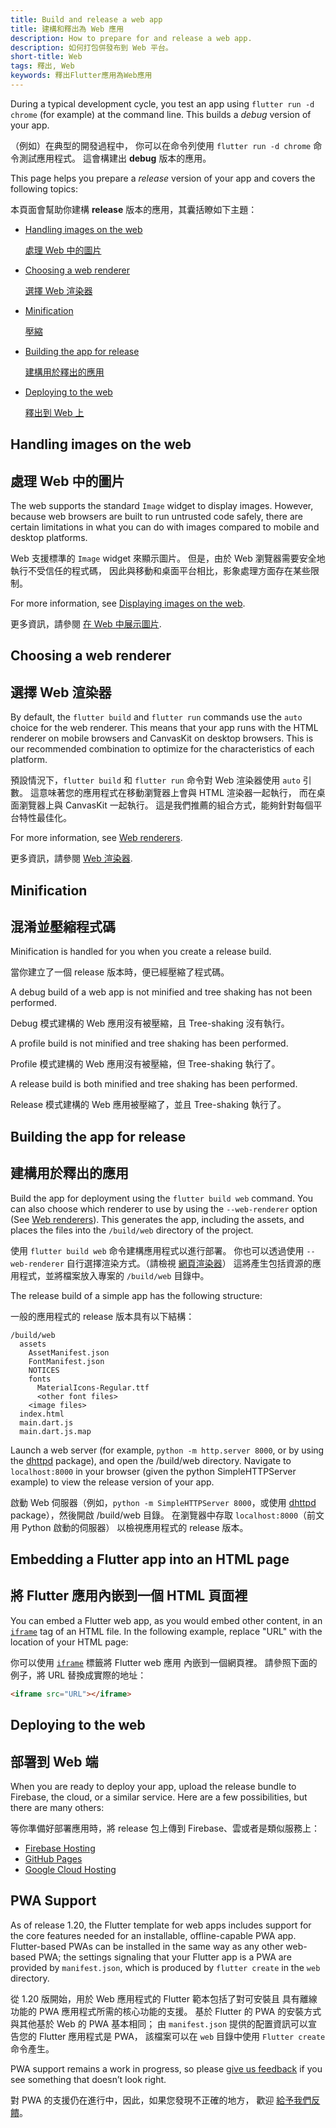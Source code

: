 ```yaml
---
title: Build and release a web app
title: 建構和釋出為 Web 應用
description: How to prepare for and release a web app.
description: 如何打包併發布到 Web 平台。
short-title: Web
tags: 釋出, Web
keywords: 釋出Flutter應用為Web應用
---
```


During a typical development cycle,
you test an app using `flutter run -d chrome`
(for example) at the command line.
This builds a _debug_ version of your app.

（例如）在典型的開發過程中，
你可以在命令列使用 `flutter run -d chrome` 命令測試應用程式。
這會構建出 **debug** 版本的應用。

This page helps you prepare a _release_ version
of your app and covers the following topics:

本頁面會幫助你建構 **release** 版本的應用，其囊括瞭如下主題：

* [Handling images on the web](#handling-images-on-the-web)

  [處理 Web 中的圖片](#handling-images-on-the-web)

* [Choosing a web renderer](#choosing-a-web-renderer)

  [選擇 Web 渲染器](#choosing-a-web-renderer)

* [Minification](#minification)

  [壓縮](#minification)

* [Building the app for release](#building-the-app-for-release)

  [建構用於釋出的應用](#building-the-app-for-release)

* [Deploying to the web](#deploying-to-the-web)

  [釋出到 Web 上](#deploying-to-the-web)

## Handling images on the web

## 處理 Web 中的圖片

The web supports the standard `Image` widget to display images.
However, because web browsers are built to run untrusted code safely,
there are certain limitations in what you can do with images compared
to mobile and desktop platforms.

Web 支援標準的 `Image` widget 來顯示圖片。 
但是，由於 Web 瀏覽器需要安全地執行不受信任的程式碼，
因此與移動和桌面平台相比，影象處理方面存在某些限制。

For more information, see [Displaying images on the web][].

更多資訊，請參閱 [在 Web 中展示圖片][Displaying images on the web].

## Choosing a web renderer

## 選擇 Web 渲染器

By default, the `flutter build` and `flutter run` commands
use the `auto` choice for the web renderer. This means that
your app runs with the HTML renderer on mobile browsers and
CanvasKit on desktop browsers. This is our recommended combination
to optimize for the characteristics of each platform.

預設情況下，`flutter build` 和 `flutter run` 命令對 Web 渲染器使用 `auto` 引數。 
這意味著您的應用程式在移動瀏覽器上會與 HTML 渲染器一起執行，
而在桌面瀏覽器上與 CanvasKit 一起執行。
這是我們推薦的組合方式，能夠針對每個平台特性最佳化。

For more information, see [Web renderers][].

更多資訊，請參閱 [Web 渲染器][Web renderers].

## Minification

## 混淆並壓縮程式碼

Minification is handled for you when you
create a release build.

當你建立了一個 release 版本時，便已經壓縮了程式碼。

A debug build of a web app is not minified and
tree shaking has not been performed.

Debug 模式建構的 Web 應用沒有被壓縮，且 Tree-shaking 沒有執行。

A profile build is not minified and tree shaking
has been performed.

Profile 模式建構的 Web 應用沒有被壓縮，但 Tree-shaking 執行了。

A release build is both minified and tree shaking
has been performed.

Release 模式建構的 Web 應用被壓縮了，並且 Tree-shaking 執行了。

## Building the app for release

## 建構用於釋出的應用

Build the app for deployment using the
`flutter build web` command.
You can also choose which renderer to use
by using the `--web-renderer` option (See [Web renderers][]).
This generates the app, including the assets,
and places the files into the `/build/web`
directory of the project.

使用 `flutter build web` 命令建構應用程式以進行部署。
你也可以透過使用 `--web-renderer` 自行選擇渲染方式。（請檢視 [網頁渲染器][Web renderers]）
這將產生包括資源的應用程式，並將檔案放入專案的 `/build/web` 目錄中。

The release build of a simple app has the
following structure:

一般的應用程式的 release 版本具有以下結構：

```none
/build/web
  assets
    AssetManifest.json
    FontManifest.json
    NOTICES
    fonts
      MaterialIcons-Regular.ttf
      <other font files>
    <image files>
  index.html
  main.dart.js
  main.dart.js.map
```

Launch a web server (for example,
`python -m http.server 8000`,
or by using the [dhttpd][] package),
and open the /build/web directory. Navigate to
`localhost:8000` in your browser
(given the python SimpleHTTPServer example)
to view the release version of your app.

啟動 Web 伺服器（例如，`python -m SimpleHTTPServer 8000`，或使用
[dhttpd][] package），然後開啟 /build/web 目錄。
在瀏覽器中存取 `localhost:8000`（前文用 Python 啟動的伺服器）
以檢視應用程式的 release 版本。

## Embedding a Flutter app into an HTML page

## 將 Flutter 應用內嵌到一個 HTML 頁面裡

You can embed a Flutter web app,
as you would embed other content,
in an [`iframe`][] tag of an HTML file.
In the following example, replace "URL"
with the location of your HTML page:

你可以使用 [`iframe`][] 標籤將 Flutter web 應用
內嵌到一個網頁裡。
請參照下面的例子，將 URL 替換成實際的地址：

```html
<iframe src="URL"></iframe>
```

## Deploying to the web

## 部署到 Web 端

When you are ready to deploy your app,
upload the release bundle
to Firebase, the cloud, or a similar service.
Here are a few possibilities, but there are
many others:

等你準備好部署應用時，將 release 包上傳到 Firebase、雲或者是類似服務上：

* [Firebase Hosting][]
* [GitHub Pages][]
* [Google Cloud Hosting][]

## PWA Support

As of release 1.20, the Flutter template for web apps includes support
for the core features needed for an installable, offline-capable PWA app.
Flutter-based PWAs can be installed in the same way as any other web-based
PWA; the settings signaling that your Flutter app is a PWA are provided by
`manifest.json`, which is produced by `flutter create` in the `web` directory.

從 1.20 版開始，用於 Web 應用程式的 Flutter 範本包括了對可安裝且
具有離線功能的 PWA 應用程式所需的核心功能的支援。 
基於 Flutter 的 PWA 的安裝方式與其他基於 Web 的 PWA 基本相同；
由 `manifest.json` 提供的配置資訊可以宣告您的 Flutter 應用程式是 PWA，
該檔案可以在 `web` 目錄中使用 `Flutter create` 命令產生。

PWA support remains a work in progress,
so please [give us feedback][] if you see something that doesn’t look right.

對 PWA 的支援仍在進行中，因此，如果您發現不正確的地方，
歡迎 [給予我們反饋][give us feedback]。

[dhttpd]: {{site.pub}}/packages/dhttpd
[Displaying images on the web]: {{site.url}}/development/platform-integration/web-images
[Firebase Hosting]: {{site.firebase}}/docs/hosting
[GitHub Pages]: https://pages.github.com/
[give us feedback]: {{site.repo.flutter}}/issues/new?title=%5Bweb%5D:+%3Cdescribe+issue+here%3E&labels=%E2%98%B8+platform-web&body=Describe+your+issue+and+include+the+command+you%27re+running,+flutter_web%20version,+browser+version
[Google Cloud Hosting]: https://cloud.google.com/solutions/web-hosting
[`iframe`]: https://html.com/tags/iframe/
[Web renderers]: {{site.url}}/development/tools/web-renderers

